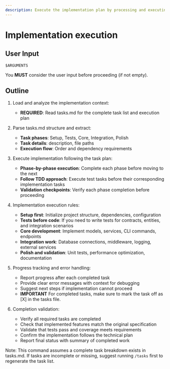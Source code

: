 ```yaml
---
description: Execute the implementation plan by processing and executing all tasks defined in tasks.md.
---
```


# Implementation execution

## User Input

```text
$ARGUMENTS
```

You **MUST** consider the user input before proceeding (if not empty).

## Outline

1. Load and analyze the implementation context:
   - **REQUIRED**: Read tasks.md for the complete task list and execution plan

2. Parse tasks.md structure and extract:
   - **Task phases**: Setup, Tests, Core, Integration, Polish
   - **Task details**: description, file paths
   - **Execution flow**: Order and dependency requirements

3. Execute implementation following the task plan:
   - **Phase-by-phase execution**: Complete each phase before moving to the next
   - **Follow TDD approach**: Execute test tasks before their corresponding implementation tasks
   - **Validation checkpoints**: Verify each phase completion before proceeding

4. Implementation execution rules:
   - **Setup first**: Initialize project structure, dependencies, configuration
   - **Tests before code**: If you need to write tests for contracts, entities, and integration scenarios
   - **Core development**: Implement models, services, CLI commands, endpoints
   - **Integration work**: Database connections, middleware, logging, external services
   - **Polish and validation**: Unit tests, performance optimization, documentation

5. Progress tracking and error handling:
   - Report progress after each completed task
   - Provide clear error messages with context for debugging
   - Suggest next steps if implementation cannot proceed
   - **IMPORTANT** For completed tasks, make sure to mark the task off as [X] in the tasks file.

6. Completion validation:
   - Verify all required tasks are completed
   - Check that implemented features match the original specification
   - Validate that tests pass and coverage meets requirements
   - Confirm the implementation follows the technical plan
   - Report final status with summary of completed work

Note: This command assumes a complete task breakdown exists in tasks.md. If tasks are incomplete or missing, suggest running `/tasks` first to regenerate the task list.
